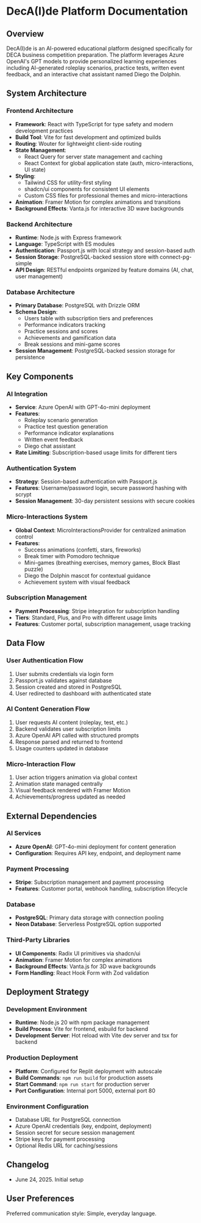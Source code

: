 # DecA(I)de Platform Documentation

## Overview

DecA(I)de is an AI-powered educational platform designed specifically for DECA business competition preparation. The platform leverages Azure OpenAI's GPT models to provide personalized learning experiences including AI-generated roleplay scenarios, practice tests, written event feedback, and an interactive chat assistant named Diego the Dolphin.

## System Architecture

### Frontend Architecture
- **Framework**: React with TypeScript for type safety and modern development practices
- **Build Tool**: Vite for fast development and optimized builds
- **Routing**: Wouter for lightweight client-side routing
- **State Management**: 
  - React Query for server state management and caching
  - React Context for global application state (auth, micro-interactions, UI state)
- **Styling**: 
  - Tailwind CSS for utility-first styling
  - shadcn/ui components for consistent UI elements
  - Custom CSS files for professional themes and micro-interactions
- **Animation**: Framer Motion for complex animations and transitions
- **Background Effects**: Vanta.js for interactive 3D wave backgrounds

### Backend Architecture
- **Runtime**: Node.js with Express framework
- **Language**: TypeScript with ES modules
- **Authentication**: Passport.js with local strategy and session-based auth
- **Session Storage**: PostgreSQL-backed session store with connect-pg-simple
- **API Design**: RESTful endpoints organized by feature domains (AI, chat, user management)

### Database Architecture
- **Primary Database**: PostgreSQL with Drizzle ORM
- **Schema Design**: 
  - Users table with subscription tiers and preferences
  - Performance indicators tracking
  - Practice sessions and scores
  - Achievements and gamification data
  - Break sessions and mini-game scores
- **Session Management**: PostgreSQL-backed session storage for persistence

## Key Components

### AI Integration
- **Service**: Azure OpenAI with GPT-4o-mini deployment
- **Features**: 
  - Roleplay scenario generation
  - Practice test question generation
  - Performance indicator explanations
  - Written event feedback
  - Diego chat assistant
- **Rate Limiting**: Subscription-based usage limits for different tiers

### Authentication System
- **Strategy**: Session-based authentication with Passport.js
- **Features**: Username/password login, secure password hashing with scrypt
- **Session Management**: 30-day persistent sessions with secure cookies

### Micro-Interactions System
- **Global Context**: MicroInteractionsProvider for centralized animation control
- **Features**: 
  - Success animations (confetti, stars, fireworks)
  - Break timer with Pomodoro technique
  - Mini-games (breathing exercises, memory games, Block Blast puzzle)
  - Diego the Dolphin mascot for contextual guidance
  - Achievement system with visual feedback

### Subscription Management
- **Payment Processing**: Stripe integration for subscription handling
- **Tiers**: Standard, Plus, and Pro with different usage limits
- **Features**: Customer portal, subscription management, usage tracking

## Data Flow

### User Authentication Flow
1. User submits credentials via login form
2. Passport.js validates against database
3. Session created and stored in PostgreSQL
4. User redirected to dashboard with authenticated state

### AI Content Generation Flow
1. User requests AI content (roleplay, test, etc.)
2. Backend validates user subscription limits
3. Azure OpenAI API called with structured prompts
4. Response parsed and returned to frontend
5. Usage counters updated in database

### Micro-Interaction Flow
1. User action triggers animation via global context
2. Animation state managed centrally
3. Visual feedback rendered with Framer Motion
4. Achievements/progress updated as needed

## External Dependencies

### AI Services
- **Azure OpenAI**: GPT-4o-mini deployment for content generation
- **Configuration**: Requires API key, endpoint, and deployment name

### Payment Processing
- **Stripe**: Subscription management and payment processing
- **Features**: Customer portal, webhook handling, subscription lifecycle

### Database
- **PostgreSQL**: Primary data storage with connection pooling
- **Neon Database**: Serverless PostgreSQL option supported

### Third-Party Libraries
- **UI Components**: Radix UI primitives via shadcn/ui
- **Animation**: Framer Motion for complex animations
- **Background Effects**: Vanta.js for 3D wave backgrounds
- **Form Handling**: React Hook Form with Zod validation

## Deployment Strategy

### Development Environment
- **Runtime**: Node.js 20 with npm package management
- **Build Process**: Vite for frontend, esbuild for backend
- **Development Server**: Hot reload with Vite dev server and tsx for backend

### Production Deployment
- **Platform**: Configured for Replit deployment with autoscale
- **Build Commands**: `npm run build` for production assets
- **Start Command**: `npm run start` for production server
- **Port Configuration**: Internal port 5000, external port 80

### Environment Configuration
- Database URL for PostgreSQL connection
- Azure OpenAI credentials (key, endpoint, deployment)
- Session secret for secure session management
- Stripe keys for payment processing
- Optional Redis URL for caching/sessions

## Changelog

- June 24, 2025. Initial setup

## User Preferences

Preferred communication style: Simple, everyday language.